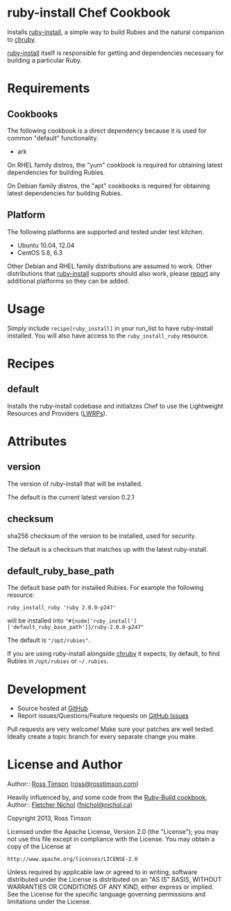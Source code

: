ruby-install Chef Cookbook
==========================

Installs [ruby-install][ruby-install], a simple way to build Rubies and
the natural companion to [chruby][chruby].

[ruby-install][ruby-install] itself is responsible for getting and
dependencies necessary for building a particular Ruby.

Requirements
============

Cookbooks
---------

The following cookbook is a direct dependency because it is used for
common "default" functionality.

* ark

On RHEL family distros, the "yum" cookbook is required for obtaining
latest dependencies for building Rubies.

On Debian family distros, the "apt" cookbooks is required for obtaining
latest dependencies for building Rubies.

Platform
--------

The following platforms are supported and tested under test kitchen.

* Ubuntu 10.04, 12.04
* CentOS 5.8, 6.3

Other Debian and RHEL family distributions are assumed to work.  Other
distributions that [ruby-install][ruby-install] supports should also
work, please [report][issues] any additional platforms so they can be
added.

Usage
=====

Simply include `recipe[ruby_install]` in your run_list to have
ruby-install installed.  You will also have access to the
`ruby_install_ruby` resource.

Recipes
=======

default
-------

Installs the ruby-install codebase and initializes Chef to use the
Lightweight Resources and Providers ([LWRPs][lwrp]).

Attributes
==========

version
-------

The version of ruby-install that will be installed.

The default is the current latest version 0.2.1

checksum
--------

sha256 checksum of the version to be installed, used for security.

The default is a checksum that matches up with the latest ruby-install.

default_ruby_base_path
----------------------

The default base path for installed Rubies.  For example the following
resource:

    ruby_install_ruby 'ruby 2.0.0-p247'

will be installed into 
`"#{node['ruby_install']['default_ruby_base_path']}/ruby-2.0.0-p247"`

The default is `"/opt/rubies"`.

If you are using ruby-install alongside [chruby][chruby] it expects, by
default, to find Rubies in `/opt/rubies` or `~/.rubies`.

Development
===========

* Source hosted at [GitHub][repo]
* Report issues/Questions/Feature requests on [GitHub Issues][issues]

Pull requests are very welcome! Make sure your patches are well tested.
Ideally create a topic branch for every separate change you make.

License and Author
==================

Author:: [Ross Timson][rosstimson] (<ross@rosstimson.com>)

Heavily influenced by, and some code from the [Ruby-Build
cookbook][chef-ruby_build], Author:: [Fletcher Nichol][fnichol] (<fnichol@nichol.ca>)

Copyright 2013, Ross Timson

Licensed under the Apache License, Version 2.0 (the "License");
you may not use this file except in compliance with the License.
You may obtain a copy of the License at

    http://www.apache.org/licenses/LICENSE-2.0

Unless required by applicable law or agreed to in writing, software
distributed under the License is distributed on an "AS IS" BASIS,
WITHOUT WARRANTIES OR CONDITIONS OF ANY KIND, either express or implied.
See the License for the specific language governing permissions and
limitations under the License.


[rosstimson]:         https://github.com/rosstimson
[fnichol]:            https://github.com/fnichol
[repo]:               https://github.com/rosstimson/chef-ruby_install
[issues]:             https://github.com/rosstimson/chef-ruby_install/issues
[chef-ruby_build]:    https://github.com/fnichol/chef-ruby_build
[ruby-install]:       https://github.com/postmodern/ruby-install
[chruby]:             https://github.com/postmodern/chruby
[lwrp]:               http://wiki.opscode.com/display/chef/Lightweight+Resources+and+Providers+%28LWRP%29
